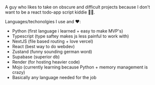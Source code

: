 A guy who likes to take on obscure and difficult projects because I don't want to be a react todo-app script kiddie 🤷🏾.

Languages/techonolgies I use and ❤️:
  - Python (first language i learned + easy to make MVP's)
  - Typescript (type saftey makes js less painful to work with)
  - NextJS (file based routing + love vercel)
  - React (best way to do webdev)
  - Zustand (funny sounding german word)
  - Supabase (superior db)
  - Render (for hosting heavier code)
  - Mojo (currently learning because Python + memory management is crazy)
  - Basically any language needed for the job


